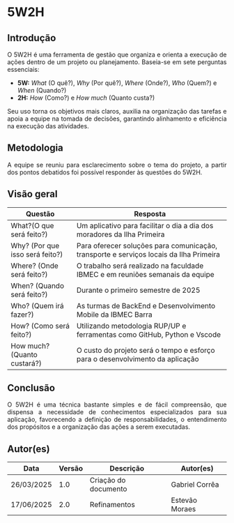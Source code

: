 # 5W2H

## Introdução
<p align = "justify">
O 5W2H é uma ferramenta de gestão que organiza e orienta a execução de ações dentro de um projeto ou planejamento. Baseia-se em sete perguntas essenciais: </p>

- **5W:** _What_ (O quê?), _Why_ (Por quê?), _Where_ (Onde?), _Who_ (Quem?) e _When_ (Quando?)
- **2H:** _How_ (Como?) e _How much_ (Quanto custa?)

<p align="justify">
Seu uso torna os objetivos mais claros, auxilia na organização das tarefas e apoia a equipe na tomada de decisões, garantindo alinhamento e eficiência na execução das atividades.
</p>


## Metodologia
<p align = "justify">
A equipe se reuniu para esclarecimento sobre o tema do projeto, a partir dos pontos debatidos foi possível responder às questões do 5W2H.  
</p>


## Visão geral
|Questão|Resposta|
|-------|--------|
|What?(O que será feito?)|Um aplicativo para facilitar o dia a dia dos moradores da Ilha Primeira|
|Why? (Por que isso será feito?)|Para oferecer soluções para comunicação, transporte e serviços locais da Ilha Primeira|
|Where? (Onde será feito?)|O trabalho será realizado na faculdade IBMEC e em reuniões semanais da equipe|
|When? (Quando será feito?)|Durante o primeiro semestre de 2025|
|Who? (Quem irá fazer?)|As turmas de BackEnd e Desenvolvimento Mobile da IBMEC Barra |
|How? (Como será feito?)|Utilizando metodologia RUP/UP e ferramentas como GitHub, Python e Vscode|
|How much? (Quanto custará?)|O custo do projeto será o tempo e esforço para o desenvolvimento da aplicação|


## Conclusão
<p align="justify">
O 5W2H é uma técnica bastante simples e de fácil compreensão, que dispensa a necessidade de conhecimentos especializados para sua aplicação, favorecendo a definição de responsabilidades, o entendimento dos propósitos e a organização das ações a serem executadas.
</p>

## Autor(es)
| Data | Versão | Descrição | Autor(es) |
| -- | -- | -- | -- |
| 26/03/2025 | 1.0 | Criação do documento | Gabriel Corrêa | 
| 17/06/2025 | 2.0 | Refinamentos | Estevão Moraes | 
